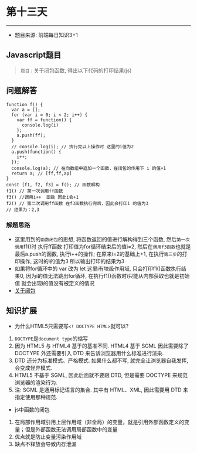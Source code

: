 # 第十三天

---

* 题目来源: 前端每日知识3+1

## Javascript题目

> `题目` : 关于闭包函数, 得出以下代码的打印结果(js)

## 问题解答

```JS
function f() {
  var a = [];
  for (var i = 0; i < 2; i++) {
    var ff = function() {
      console.log(i)
    };
    a.push(ff);
  }
  // console.log(i); // 执行完以上操作时 这里的i值为2
  a.push(function() {
    i++;
  });
  console.log(a); // 在向数组中追加一个函数，在闭包的作用下 i 的值+1
  return a; // [ff,ff,ap]
}
const [f1, f2, f3] = f(); // 函数解构
f1() // 第一次调用ff函数
f3() //调用i++  函数 因此i会+1
f2() // 第二次调用ff函数 在f3函数执行完后，因此会打印i 的值为3
// 结果为：2,3
```

### 解题思路

* 这里用到的`函数闭包`的思想, 将函数返回的值进行解构得到三个函数, 然后`第一次调用`f1()时 执行ff函数 打印值为for循环结束后的值i=2, 然后在`调用f3函数`也就是最后a.push的函数, 执行i++的操作; 在原来i=2的基础上+1, 在执行`第三步`的打印操作, 这时的i的值为3 所以输出打印的结果为3
* 如果将for循环中的 var 改为 let 这里i有块级作用域, 只会打印f1()函数执行结果0, 因为i的值无法跳出for循环, 在执行f1()函数时i只能从内部获取也就是初始值 就会出现i的值没有被定义的情况
* [关于闭包](https://cnodejs.org/topic/5d39c5259969a529571d73a8)

## 知识扩展

* 为什么HTML5只需要写`<! DOCTYPE HTML>`就可以?  

1. `DOCTYPE`是`document type`的缩写
2. 因为 HTML5 与 HTML4 基于的基准不同. HTML4 基于 SGML 因此需要除了 DOCTYPE 外还需要引入 DTD 来告诉浏览器用什么标准进行渲染.
3. DTD 还分为标准模式、严格模式. 如果什么都不写, 就完全让浏览器自我发挥, 会变成怪异模式.
4. HTML5 不基于 SGML, 因此后面就不要跟 DTD, 但是需要 DOCTYPE 来规范浏览器的渲染行为.
5. 注: SGML 是通用标记语言的集合. 其中有 HTML、XML, 因此需要用 DTD 来指定使用那种规范.

* js中函数的闭包

1. 在局部作用域引用上层作用域（非全局）的变量，就是引用外部函数定义的变量；但是外部函数无法调用局部函数中的变量
2. 优点就是防止变量污染作用域
3. 缺点不释放会导致内存泄漏
